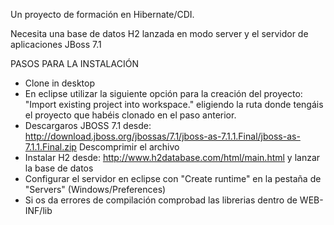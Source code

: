 Un proyecto de formación en Hibernate/CDI.

Necesita una base de datos H2 lanzada en modo server y el servidor de aplicaciones JBoss 7.1

PASOS PARA LA INSTALACIÓN

- Clone in desktop
- En eclipse utilizar la siguiente opción para la creación del proyecto: "Import existing project into workspace." eligiendo la ruta donde tengáis el proyecto que habéis clonado en el paso anterior.
- Descargaros JBOSS 7.1 desde: http://download.jboss.org/jbossas/7.1/jboss-as-7.1.1.Final/jboss-as-7.1.1.Final.zip Descomprimir el archivo
- Instalar H2 desde: http://www.h2database.com/html/main.html y lanzar la base de datos
- Configurar el servidor en eclipse con "Create runtime" en la pestaña de "Servers" (Windows/Preferences)
- Si os da errores de compilación comprobad las librerias dentro de WEB-INF/lib
